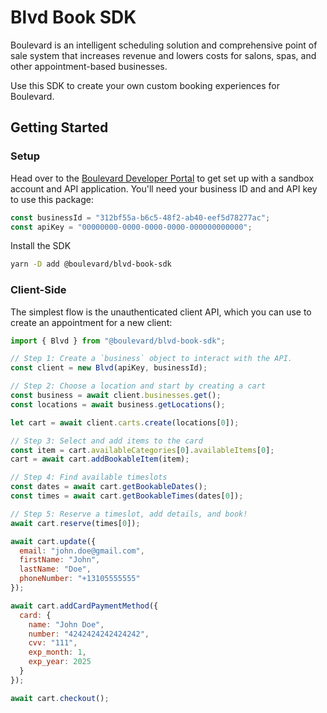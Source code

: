 # Blvd Book SDK

Boulevard is an intelligent scheduling solution and comprehensive point of sale system that increases revenue and lowers costs for salons, spas, and other appointment-based businesses.

Use this SDK to create your own custom booking experiences for Boulevard.

## Getting Started

### Setup

Head over to the [Boulevard Developer Portal](https://developers.joinblvd.com/getting-started/introduction) to get set up with a sandbox account and API application. You'll need your business ID and and API key to use this package:

```js
const businessId = "312bf55a-b6c5-48f2-ab40-eef5d78277ac";
const apiKey = "00000000-0000-0000-0000-000000000000";
```

Install the SDK

```sh
yarn -D add @boulevard/blvd-book-sdk
```

### Client-Side

The simplest flow is the unauthenticated client API, which you can use to create an appointment for a new client:

```js
import { Blvd } from "@boulevard/blvd-book-sdk";

// Step 1: Create a `business` object to interact with the API.
const client = new Blvd(apiKey, businessId);

// Step 2: Choose a location and start by creating a cart
const business = await client.businesses.get();
const locations = await business.getLocations();

let cart = await client.carts.create(locations[0]);

// Step 3: Select and add items to the card
const item = cart.availableCategories[0].availableItems[0];
cart = await cart.addBookableItem(item);

// Step 4: Find available timeslots
const dates = await cart.getBookableDates();
const times = await cart.getBookableTimes(dates[0]);

// Step 5: Reserve a timeslot, add details, and book!
await cart.reserve(times[0]);

await cart.update({
  email: "john.doe@gmail.com",
  firstName: "John",
  lastName: "Doe",
  phoneNumber: "+13105555555"
});

await cart.addCardPaymentMethod({
  card: {
    name: "John Doe",
    number: "4242424242424242",
    cvv: "111",
    exp_month: 1,
    exp_year: 2025
  }
});

await cart.checkout();
```
